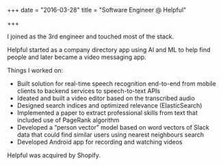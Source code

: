 +++
date = "2016-03-28"
title = "Software Engineer @ Helpful"

+++

I joined as the 3rd engineer and touched most of the stack. 

Helpful started as a company directory app using AI and ML to help find people and later became a video messaging app. 

Things I worked on:

- Built solution for real-time speech recognition end-to-end from mobile clients to backend services to speech-to-text APIs
- Ideated and built a video editor based on the transcribed audio
- Designed search indices and optimized relevance (ElasticSearch)
- Implemented a paper to extract professional skills from text that included use of PageRank algorithm
- Developed a “person vector” model based on word vectors of Slack data that could find similar users using nearest neighbours search
- Developed Android app for recording and watching videos

Helpful was acquired by Shopify. 